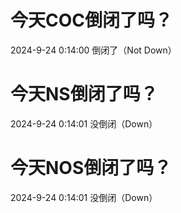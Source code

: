# 今天COC倒闭了吗？

2024-9-24 0:14:00 倒闭了（Not Down）

# 今天NS倒闭了吗？

2024-9-24 0:14:01 没倒闭（Down）

# 今天NOS倒闭了吗？

2024-9-24 0:14:01 没倒闭（Down）

